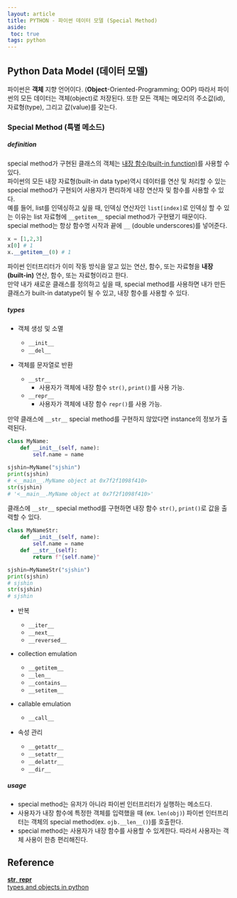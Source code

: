 ```yaml
---
layout: article
title: PYTHON - 파이썬 데이터 모델 (Special Method)
aside:
 toc: true
tags: python
---
```


## Python Data Model (데이터 모델)
파이썬은 **객체** 지향 언어이다. (**Object**-Oriented-Programming; OOP) 
따라서 파이썬의 모든 데이터는 객체(object)로 저장된다. 또한 모든 객체는 메모리의 주소값(id), 자료형(type), 그리고 값(value)를 갖는다. 


### Special Method (특별 메소드)

##### definition 

special method가 구현된 클래스의 객체는 [내장 함수(built-in function)](https://docs.python.org/3/library/functions.html)를 사용할 수 있다.    
파이썬의 모든 내장 자료형(built-in data type)역시 데이터를 연산 및 처리할 수 있는 special method가 구현되어 사용자가 편리하게 내장 연산자 및 함수를 사용할 수 있다.      
예를 들어, list를 인덱싱하고 싶을 때, 인덱싱 연산자인 `list[index]`로 인덱싱 할 수 있는 이유는 list 자료형에 `__getitem__` special method가 구현됐기 때문이다.    
special method는 항상 함수명 시작과 끝에 `__` (double underscores)를 넣어준다.   

```python
x = [1,2,3]
x[0] # 1
x.__getitem__(0) # 1
```

파이썬 인터프리터가 이미 작동 방식을 알고 있는 연산, 함수, 또는 자료형을 **내장 (built-in)** 연산, 함수, 또는 자료형이라고 한다.    
만약 내가 새로운 클래스를 정의하고 싶을 때, special method를 사용하면 내가 만든 클래스가 built-in datatype이 될 수 있고, 내장 함수를 사용할 수 있다. 

##### types

* 객체 생성 및 소멸
	* `__init__`
	* `__del__`

* 객체를 문자열로 반환
	* `__str__`
		* 사용자가 객체에 내장 함수 `str()`, `print()`를 사용 가능.
	* `__repr__`
		* 사용자가 객체에 내장 함수 `repr()`를 사용 가능.

만약 클래스에 `__str__` special method를 구현하지 않았다면 instance의 정보가 출력된다. 

```python
class MyName:
	def __init__(self, name):
		self.name = name

sjshin=MyName("sjshin")
print(sjshin)
# <__main__.MyName object at 0x7f2f1098f410>
str(sjshin)
# '<__main__.MyName object at 0x7f2f1098f410>'
```

클래스에 `__str__` special method를 구현하면 내장 함수 `str()`, `print()`로 값을 출력할 수 있다. 
```python
class MyNameStr:
	def __init__(self, name):
		self.name = name
	def __str__(self):
		return f"{self.name}"

sjshin=MyNameStr("sjshin")
print(sjshin)
# sjshin
str(sjshin)
# sjshin
```

* 반복
	* `__iter__`
	* `__next__`
	* `__reversed__`

* collection emulation 
	* `__getitem__`
	* `__len__`
	* `__contains__`
	* `__setitem__`

* callable emulation 
	* `__call__`

* 속성 관리
	* `__getattr__`
	* `__setattr__`
	* `__delattr__`
	* `__dir__`

##### usage

* special method는 유저가 아니라 파이썬 인터프리터가 실행하는 메소드다.
* 사용자가 내장 함수에 특정한 객체를 입력했을 때 (ex. `len(obj)`) 파이썬 인터프리터는 객체의 special method(ex. `ojb.__len__()`)를 호출한다.
* special method는 사용자가 내장 함수를 사용할 수 있게한다. 따라서 사용자는 객체 사용이 한층 편리해진다. 

## Reference
[__str__, __repr__](https://www.journaldev.com/22460/python-str-repr-functions)   
[types and objects in python](https://www.informit.com/articles/article.aspx?p=453682&seqNum=6)



